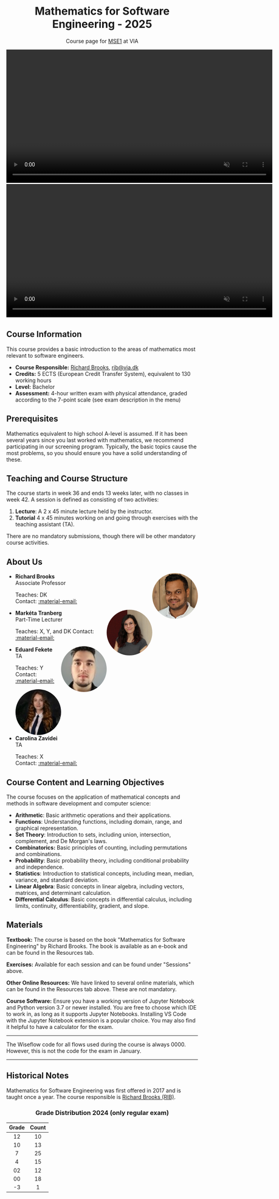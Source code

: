 <p align="center">
    <h1 align="center">Mathematics for Software Engineering - 2025</h1>
    <p align="center">Course page for <a href="https://en.via.dk/tmh-courses/mathematics-for-software-engineering?education=ict">MSE1</a> at VIA</p>
</p>

<p align="center">
  <a href="https://rbrooksdk.github.io/MSE1_25">
    <video class="video-light custom-video" width="700" autoplay loop muted src="figures/introvid2.mp4"></video>
    <video class="video-dark custom-video" width="700" autoplay loop muted src="figures/introvid.mp4"></video>
  </a>
</p>

## <i class="fas fa-circle-info" style="color:#6CA2C6"></i> Course Information

This course provides a basic introduction to the areas of mathematics most relevant to software engineers.

* **Course Responsible:** [Richard Brooks](https://rbrooksdk.github.io), <rib@via.dk>
* **Credits:** 5 ECTS (European Credit Transfer System), equivalent to 130 working hours
* **Level:** Bachelor
* **Assessment:** 4-hour written exam with physical attendance, graded according to the 7-point scale (see exam description in the menu)

## <i class="fas fa-solid fa-list-check" style="color:#6CA2C6"></i> Prerequisites

Mathematics equivalent to high school A-level is assumed. If it has been several years since you last worked with mathematics, we recommend participating in our screening program. Typically, the basic topics cause the most problems, so you should ensure you have a solid understanding of these.

## <i class="fas fa-vector-square" style="color:#6CA2C6"></i> Teaching and Course Structure

The course starts in week 36 and ends 13 weeks later, with no classes in week 42. A session is defined as consisting of two activities:

1. **Lecture**: A 2 x 45 minute lecture held by the instructor.
2. **Tutorial** 4 x 45 minutes working on and going through exercises with the teaching assistant (TA).

There are no mandatory submissions, though there will be other mandatory course activities.

## <i class="fas fa-users" style="color:#6CA2C6"></i> About Us

<div class="grid cards" markdown>

- <img src="billeder/IMG_20220925_112931_Bokeh.jpg" alt="Richard Brooks" style="height:120px;width:120px;float:right;border-radius:50%;object-fit:cover;">

    **Richard Brooks**  
    Associate Professor  

    Teaches: DK  
    Contact: [:material-email:](mailto:rib@via.dk)

- <img src="billeder/1644852387437.jpg" alt="Navn" style="height:120px;width:120px;float:right;border-radius:50%;object-fit:cover;">

    **Markéta Tranberg**  
    Part-Time Lecturer

    Teaches: X, Y, and DK 
    Contact: [:material-email:](mailto:mlap@via.dk)

- <img src="billeder/eddie.jpg" alt="Navn" style="height:120px;width:120px;float:right;border-radius:50%;object-fit:cover;">

    **Eduard Fekete**  
    TA

    Teaches: Y     
    Contact: [:material-email:](mailto:355323@via.dk)



- <img src="billeder/carolina.jpg" alt="Navn" style="height:120px;width:120px;float:right;border-radius:50%;object-fit:cover;">

    **Carolina Zavidei**  
    TA

    Teaches: X   
    Contact: [:material-email:](mailto:354825@via.dk)
</div>

<style>
.instructor-grid {
  display: grid;
  grid-template-columns: 1fr 1fr !important; /* Force exactly 2 columns */
  gap: 2rem;
  margin: 2rem auto;
  max-width: 800px; /* Prevents grid from stretching too wide */
}
@media (max-width: 700px) {
  .instructor-grid {
    grid-template-columns: 1fr !important;
    max-width: 95vw;
  }
}
.instructor-card {
  background: rgba(20,30,40,0.15);
  border-radius: 1.2rem;
  padding: 1.2rem;
  text-align: center;
  box-shadow: 0 2px 8px rgba(0,0,0,0.04);
  display: flex;
  flex-direction: column;
  align-items: center;
}
.instructor-card img {
  width: 120px;
  height: 120px;
  object-fit: cover;
  border-radius: 50%;
  margin-bottom: 1rem;
}
.instructor-info a {
  text-decoration: none;
}
.instructor-info a:hover {
  text-decoration: underline;
}

</style>

## <i class="fas fa-wave-square" style="color:#6CA2C6"></i> Course Content and Learning Objectives

The course focuses on the application of mathematical concepts and methods in software development and computer science:


- **Arithmetic**: Basic arithmetic operations and their applications.
- **Functions**: Understanding functions, including domain, range, and graphical representation.
- **Set Theory**: Introduction to sets, including union, intersection, complement, and De Morgan's laws.
- **Combinatorics:** Basic principles of counting, including permutations and combinations.
- **Probability**: Basic probability theory, including conditional probability and independence.
- **Statistics**: Introduction to statistical concepts, including mean, median, variance, and standard deviation.
- **Linear Algebra**: Basic concepts in linear algebra, including vectors, matrices, and determinant calculation.
- **Differential Calculus**: Basic concepts in differential calculus, including limits, continuity, differentiability, gradient, and slope.

## <i class="fas fa-book-open" style="color:#6CA2C6"></i> Materials

**Textbook:** The course is based on the book "Mathematics for Software Engineering" by Richard Brooks. The book is available as an e-book and can be found in the Resources tab.

**Exercises:** Available for each session and can be found under "Sessions" above.

**Other Online Resources:** We have linked to several online materials, which can be found in the Resources tab above. These are not mandatory.

**Course Software:** Ensure you have a working version of Jupyter Notebook and Python version 3.7 or newer installed. You are free to choose which IDE to work in, as long as it supports Jupyter Notebooks. Installing VS Code with the Jupyter Notebook extension is a popular choice. You may also find it helpful to have a calculator for the exam.

---

The Wiseflow code for all flows used during the course is always 0000. However, this is not the code for the exam in January.

---

## <i class="fa fa-history" style="color:#6CA2C6"></i> Historical Notes

Mathematics for Software Engineering was first offered in 2017 and is taught once a year. The course responsible is [Richard Brooks (RIB)](https://rbrooksdk.github.io).

<center>
  <h3 align="center">Grade Distribution 2024 (only regular exam)</h3>
    <table>
      <thead>
        <tr>
          <th style="text-align:center;">Grade</th>
          <th style="text-align:center;">Count</th>
        </tr>
      </thead>
      <tbody>
        <tr><td style="text-align:center;">12</td><td style="text-align:center;">10</td></tr>
        <tr><td style="text-align:center;">10</td><td style="text-align:center;">13</td></tr>
        <tr><td style="text-align:center;">7</td><td style="text-align:center;">25</td></tr>
        <tr><td style="text-align:center;">4</td><td style="text-align:center;">15</td></tr>
        <tr><td style="text-align:center;">02</td><td style="text-align:center;">12</td></tr>
        <tr><td style="text-align:center;">00</td><td style="text-align:center;">18</td></tr>
        <tr><td style="text-align:center;">-3</td><td style="text-align:center;">1</td></tr>
      </tbody>
    </table>
</center>
